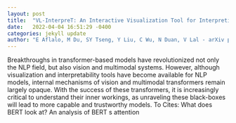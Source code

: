 ```yaml
---
layout: post
title:  "VL-InterpreT: An Interactive Visualization Tool for Interpreting Vision-Language Transformers"
date:   2022-04-04 16:51:29 -0400
categories: jekyll update
author: "E Aflalo, M Du, SY Tseng, Y Liu, C Wu, N Duan, V Lal - arXiv preprint arXiv , 2022"
---
```

Breakthroughs in transformer-based models have revolutionized not only the NLP field, but also vision and multimodal systems. However, although visualization and interpretability tools have become available for NLP models, internal mechanisms of vision and multimodal transformers remain largely opaque. With the success of these transformers, it is increasingly critical to understand their inner workings, as unraveling these black-boxes will lead to more capable and trustworthy models. To Cites: What does BERT look at? An analysis of BERT s attention